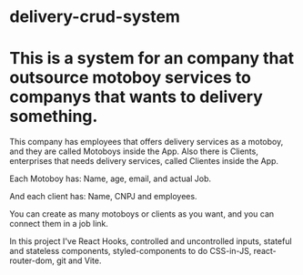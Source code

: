 # delivery-crud-system
# This is a system for an company that outsource motoboy services to companys that wants to delivery something.

This company has employees that offers delivery services as a motoboy, and they are called Motoboys inside the App.
Also there is Clients, enterprises that needs delivery services, called Clientes inside the App.

Each Motoboy has:
Name, age, email, and actual Job.

And each client has:
Name, CNPJ and employees.

You can create as many motoboys or clients as you want, and you can connect them in a job link.

In this project I've React Hooks, controlled and uncontrolled inputs, stateful and stateless components, styled-components to do CSS-in-JS, react-router-dom, git and Vite.
